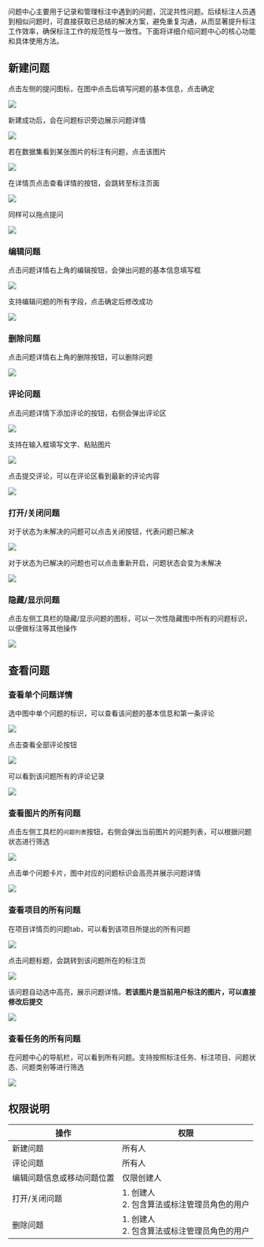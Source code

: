 问题中心主要用于记录和管理标注中遇到的问题，沉淀共性问题。后续标注人员遇到相似问题时，可直接获取已总结的解决方案，避免重复沟通，从而显著提升标注工作效率，确保标注工作的规范性与一致性。下面将详细介绍问题中心的核心功能和具体使用方法。



## 新建问题

点击左侧的提问图标，在图中点击后填写问题的基本信息，点击确定

![](images/问题中心/问题中心/image.png)

新建成功后，会在问题标识旁边展示问题详情

![](images/问题中心/image-1.png)



若在数据集看到某张图片的标注有问题，点击该图片

![](images/问题中心/image-2.png)



在详情页点击查看详情的按钮，会跳转至标注页面

![](images/问题中心/image-3.png)



同样可以拖点提问

![](images/问题中心/image-4.png)



### 编辑问题

点击问题详情右上角的编辑按钮，会弹出问题的基本信息填写框

![](images/问题中心/image-5.png)

支持编辑问题的所有字段，点击确定后修改成功

![](images/问题中心/image-6.png)



### 删除问题

点击问题详情右上角的删除按钮，可以删除问题

![](images/问题中心/image-7.png)



### 评论问题

点击问题详情下添加评论的按钮，右侧会弹出评论区

![](images/问题中心/image-8.png)

支持在输入框填写文字、粘贴图片

![](images/问题中心/image-9.png)

点击提交评论，可以在评论区看到最新的评论内容

![](images/问题中心/image-10.png)



### 打开/关闭问题

对于状态为未解决的问题可以点击关闭按钮，代表问题已解决

![](images/问题中心/image-11.png)

对于状态为已解决的问题也可以点击重新开启，问题状态会变为未解决

![](images/问题中心/image-12.png)



### 隐藏/显示问题

点击左侧工具栏的隐藏/显示问题的图标，可以一次性隐藏图中所有的问题标识，以便做标注等其他操作

![](images/问题中心/image-13.png)



## 查看问题

### 查看单个问题详情

选中图中单个问题的标识，可以查看该问题的基本信息和第一条评论

![](images/问题中心/image-14.png)

点击查看全部评论按钮

![](images/问题中心/image-22.png)

可以看到该问题所有的评论记录

![](images/问题中心/image-20.png)



### 查看图片的所有问题

点击左侧工具栏的`问题列表`按钮，右侧会弹出当前图片的问题列表，可以根据问题状态进行筛选

![](images/问题中心/image-21.png)

点击单个问题卡片，图中对应的问题标识会高亮并展示问题详情

![](images/问题中心/image-19.png)



### 查看项目的所有问题

在项目详情页的问题tab，可以看到该项目所提出的所有问题

![](images/问题中心/image-18.png)



点击问题标题，会跳转到该问题所在的标注页

![](images/问题中心/image-15.png)



该问题自动选中高亮，展示问题详情。**若该图片是当前用户标注的图片，可以直接修改后提交**

![](images/问题中心/image-17.png)



### 查看任务的所有问题

在问题中心的导航栏，可以看到所有问题。支持按照标注任务、标注项目、问题状态、问题类别等进行筛选

![](images/问题中心/image-16.png)



## 权限说明

| 操作          | 权限   |
| ------------- | ----- |
| 新建问题          | 所有人   |
| 评论问题          | 所有人   |
| 编辑问题信息或移动问题位置 | 仅限创建人 |
| 打开/关闭问题       |   1. 创建人<br>2. 包含算法或标注管理员角色的用户    |
| 删除问题          |   1. 创建人<br>2. 包含算法或标注管理员角色的用户    |
